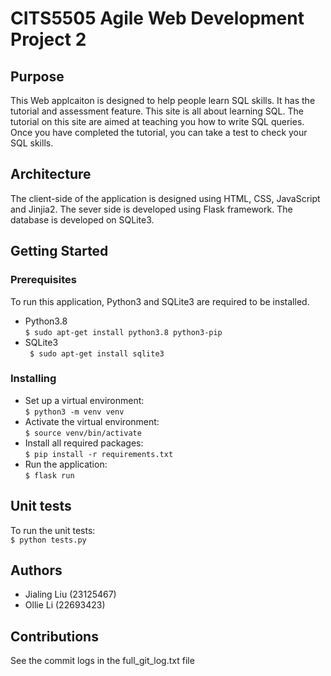 # CITS5505 Agile Web Development Project 2
## Purpose
This Web applcaiton is designed to help people learn SQL skills. It has the tutorial and assessment feature.
This site is all about learning SQL. The tutorial on this site are aimed at teaching you how to write SQL queries.
Once you have completed the tutorial, you can take a test to check your SQL skills.
## Architecture
The client-side of the application is designed using HTML, CSS, JavaScript and Jinjia2. The sever side is developed using Flask framework. The database is developed on SQLite3.
## Getting Started
### Prerequisites
To run this application, Python3 and SQLite3 are required to be installed.
- Python3.8  
`$ sudo apt-get install python3.8 python3-pip`  
- SQLite3  
` $ sudo apt-get install sqlite3`  
### Installing
- Set up a virtual environment:  
`$ python3 -m venv venv`  
- Activate the virtual environment:  
 `$ source venv/bin/activate`  
- Install all required packages:  
`$ pip install -r requirements.txt`  
- Run the application:  
`$ flask run`  
## Unit tests
To run the unit tests:  
`$ python tests.py`
## Authors
- Jialing Liu (23125467)
- Ollie Li (22693423)
## Contributions
See the commit logs in the full_git_log.txt file
